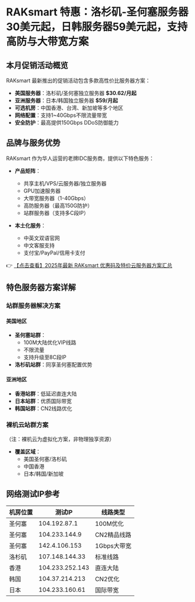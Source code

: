 # RAKsmart 特惠：洛杉矶-圣何塞服务器30美元起，日韩服务器59美元起，支持高防与大带宽方案

## 本月促销活动概览

RAKsmart 最新推出的促销活动包含多款高性价比服务器方案：

- **美国服务器**：洛杉矶/圣何塞独立服务器 **$30.62/月起**
- **亚洲服务器**：日本/韩国独立服务器 **$59/月起**
- **可选机房**：中国香港、台湾、新加坡等多个地区
- **网络配置**：支持1~40Gbps不限流量带宽
- **安全防护**：最高提供150Gbps DDoS防御能力

## 品牌与服务优势

RAKsmart 作为华人运营的老牌IDC服务商，提供以下特色服务：

- **产品矩阵**：
  - 共享主机/VPS/云服务器/独立服务器
  - GPU加速服务器
  - 大带宽服务器（1-40Gbps）
  - 高防服务器（最高150G防护）
  - 站群服务器（支持多C段IP）

- **本土化服务**：
  - 中英文双语官网
  - 中文客服支持
  - 支付宝/PayPal/信用卡支付

👉 [【点击查看】2025年最新 RAKsmart 优惠码及特价云服务器方案汇总](https://bit.ly/raksmart)

## 特色服务器方案详解

### 站群服务器解决方案

#### 美国地区
- **圣何塞站群**：
  - 100M大陆优化VIP线路
  - 不限流量
  - 支持升级至8C段IP
- **洛杉矶站群**：同享圣何塞配置优势

#### 亚洲地区
- **香港站群**：低延迟直连大陆
- **日本站群**：优质国际带宽
- **韩国站群**：CN2线路优化

### 裸机云站群方案
（注：裸机云为虚拟化方案，非物理独享资源）

- **覆盖区域**：
  - 美国圣何塞/洛杉矶
  - 中国香港
  - 日本/韩国/新加坡

## 网络测试IP参考

| 机房位置   | 测试IP         | 线路类型       |
|------------|----------------|----------------|
| 圣何塞     | 104.192.87.1   | 100M优化       |
| 圣何塞     | 104.233.144.9  | CN2精品线路    |
| 圣何塞     | 142.4.106.153  | 1Gbps大带宽    |
| 洛杉矶     | 107.148.144.33 | 标准线路       |
| 香港       | 104.233.252.143| 直连大陆       |
| 韩国       | 104.37.214.213 | CN2优化        |
| 日本       | 104.233.160.61 | 国际带宽       |